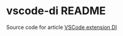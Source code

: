 # vscode-di README

Source code for article [VSCode extension DI](https://rpeshkov.net/blog/vscode-extension-di/)
